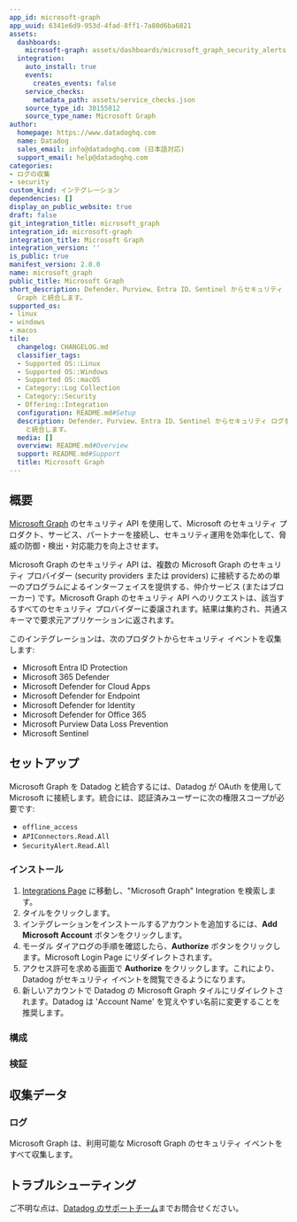 ```yaml
---
app_id: microsoft-graph
app_uuid: 6341e6d9-953d-4fad-8ff1-7a80d6ba6821
assets:
  dashboards:
    microsoft-graph: assets/dashboards/microsoft_graph_security_alerts.json
  integration:
    auto_install: true
    events:
      creates_events: false
    service_checks:
      metadata_path: assets/service_checks.json
    source_type_id: 30155012
    source_type_name: Microsoft Graph
author:
  homepage: https://www.datadoghq.com
  name: Datadog
  sales_email: info@datadoghq.com (日本語対応)
  support_email: help@datadoghq.com
categories:
- ログの収集
- security
custom_kind: インテグレーション
dependencies: []
display_on_public_website: true
draft: false
git_integration_title: microsoft_graph
integration_id: microsoft-graph
integration_title: Microsoft Graph
integration_version: ''
is_public: true
manifest_version: 2.0.0
name: microsoft_graph
public_title: Microsoft Graph
short_description: Defender、Purview、Entra ID、Sentinel からセキュリティ ログを収集するために Microsoft
  Graph と統合します。
supported_os:
- linux
- windows
- macos
tile:
  changelog: CHANGELOG.md
  classifier_tags:
  - Supported OS::Linux
  - Supported OS::Windows
  - Supported OS::macOS
  - Category::Log Collection
  - Category::Security
  - Offering::Integration
  configuration: README.md#Setup
  description: Defender、Purview、Entra ID、Sentinel からセキュリティ ログを収集するために Microsoft Graph
    と統合します。
  media: []
  overview: README.md#Overview
  support: README.md#Support
  title: Microsoft Graph
---
```


<!--  SOURCED FROM https://github.com/DataDog/integrations-internal-core -->
## 概要

[Microsoft Graph][1] のセキュリティ API を使用して、Microsoft のセキュリティ プロダクト、サービス、パートナーを接続し、セキュリティ運用を効率化して、脅威の防御・検出・対応能力を向上させます。

Microsoft Graph のセキュリティ API は、複数の Microsoft Graph のセキュリティ プロバイダー (security providers または providers) に接続するための単一のプログラムによるインターフェイスを提供する、仲介サービス (またはブローカー) です。Microsoft Graph のセキュリティ API へのリクエストは、該当するすべてのセキュリティ プロバイダーに委譲されます。結果は集約され、共通スキーマで要求元アプリケーションに返されます。

このインテグレーションは、次のプロダクトからセキュリティ イベントを収集します:

* Microsoft Entra ID Protection
* Microsoft 365 Defender
* Microsoft Defender for Cloud Apps
* Microsoft Defender for Endpoint
* Microsoft Defender for Identity
* Microsoft Defender for Office 365
* Microsoft Purview Data Loss Prevention
* Microsoft Sentinel

## セットアップ

Microsoft Graph を Datadog と統合するには、Datadog が OAuth を使用して Microsoft に接続します。統合には、認証済みユーザーに次の権限スコープが必要です:

- `offline_access`
- `APIConnectors.Read.All`
- `SecurityAlert.Read.All`

### インストール

1. [Integrations Page][2] に移動し、"Microsoft Graph" Integration を検索します。
2. タイルをクリックします。
3. インテグレーションをインストールするアカウントを追加するには、**Add Microsoft Account** ボタンをクリックします。
4. モーダル ダイアログの手順を確認したら、**Authorize** ボタンをクリックします。Microsoft Login Page にリダイレクトされます。
6. アクセス許可を求める画面で **Authorize** をクリックします。これにより、Datadog がセキュリティ イベントを閲覧できるようになります。
7. 新しいアカウントで Datadog の Microsoft Graph タイルにリダイレクトされます。Datadog は 'Account Name' を覚えやすい名前に変更することを推奨します。

### 構成


### 検証


## 収集データ

### ログ

Microsoft Graph は、利用可能な Microsoft Graph のセキュリティ イベントをすべて収集します。

## トラブルシューティング

ご不明な点は、[Datadog のサポートチーム][3]までお問合せください。

[1]: https://learn.microsoft.com/en-us/graph/security-concept-overview
[2]: https://app.datadoghq.com/integrations?integrationId=microsoft-graph
[3]: https://docs.datadoghq.com/ja/help/